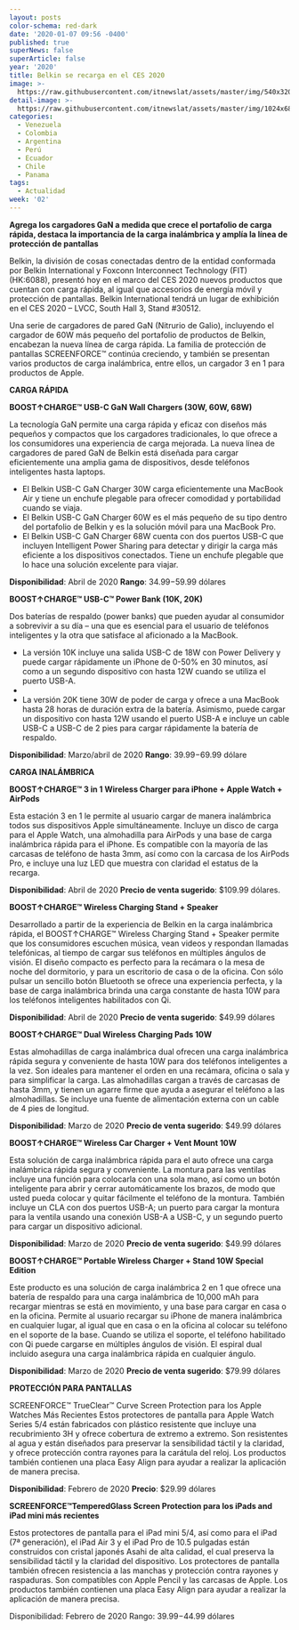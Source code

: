 ```yaml
---
layout: posts
color-schema: red-dark
date: '2020-01-07 09:56 -0400'
published: true
superNews: false
superArticle: false
year: '2020'
title: Belkin se recarga en el CES 2020
image: >-
  https://raw.githubusercontent.com/itnewslat/assets/master/img/540x320/Arco-CES-2020-p.jpg
detail-image: >-
  https://raw.githubusercontent.com/itnewslat/assets/master/img/1024x680/Arco-CES-2020-g.jpg
categories:
  - Venezuela
  - Colombia
  - Argentina
  - Perú
  - Ecuador
  - Chile
  - Panama
tags:
  - Actualidad
week: '02'
---
```

**Agrega los cargadores GaN a medida que crece el portafolio de carga rápida, destaca la importancia de la carga inalámbrica y amplía la línea de protección de pantallas**

Belkin, la división de cosas conectadas dentro de la entidad conformada por Belkin International y Foxconn Interconnect Technology (FIT) (HK:6088), presentó hoy en el marco del CES 2020 nuevos productos que cuentan con carga rápida, al igual que accesorios de energía móvil y protección de pantallas. Belkin International tendrá un lugar de exhibición en el CES 2020 – LVCC, South Hall 3, Stand #30512.
 
Una serie de cargadores de pared GaN (Nitrurio de Galio), incluyendo el cargador de 60W más pequeño del portafolio de productos de Belkin, encabezan la nueva línea de carga rápida. La familia de protección de pantallas SCREENFORCE™ continúa creciendo, y también se presentan varios productos de carga inalámbrica, entre ellos, un cargador 3 en 1 para productos de Apple. 

**CARGA RÁPIDA**

**BOOST↑CHARGE™ USB-C GaN Wall Chargers (30W, 60W, 68W)**

La tecnología GaN permite una carga rápida y eficaz con diseños más pequeños y compactos que los cargadores tradicionales, lo que ofrece a los consumidores una experiencia de carga mejorada. La nueva línea de cargadores de pared GaN de Belkin está diseñada para cargar eficientemente una amplia gama de dispositivos, desde teléfonos inteligentes hasta laptops. 

  - El Belkin USB-C GaN Charger 30W carga eficientemente una MacBook Air y tiene un enchufe plegable para ofrecer comodidad y portabilidad cuando se viaja. 
  - El Belkin USB-C GaN Charger 60W es el más pequeño de su tipo dentro del portafolio de Belkin y es la solución móvil para una MacBook Pro.
  - El Belkin USB-C GaN Charger 68W cuenta con dos puertos USB-C que incluyen Intelligent Power Sharing para detectar y dirigir la carga más eficiente a los dispositivos conectados. Tiene un enchufe plegable que lo hace una solución excelente para viajar. 
 
**Disponibilidad**: Abril de 2020
**Rango**: $34.99-$59.99 dólares

**BOOST↑CHARGE™ USB-C™ Power Bank (10K, 20K)**

Dos baterías de respaldo (power banks) que pueden ayudar al consumidor a sobrevivir a su día – una que es esencial para el usuario de teléfonos inteligentes y la otra que satisface al aficionado a la MacBook. 

- La versión 10K incluye una salida USB-C de 18W con Power Delivery y puede cargar rápidamente un iPhone de 0-50% en 30 minutos, así como a un segundo dispositivo con hasta 12W cuando se utiliza el puerto USB-A. 
- 
- La versión 20K tiene 30W de poder de carga y ofrece a una MacBook hasta 28 horas de duración extra de la batería. Asimismo, puede cargar un dispositivo con hasta 12W usando el puerto USB-A e incluye un cable USB-C a USB-C de 2 pies para cargar rápidamente la batería de respaldo.

**Disponibilidad**: Marzo/abril de 2020
**Rango**: $39.99-$69.99 dólare

**CARGA INALÁMBRICA**

**BOOST↑CHARGE™ 3 in 1 Wireless Charger para iPhone + Apple Watch + AirPods**

  Esta estación 3 en 1 le permite al usuario cargar de manera inalámbrica todos sus dispositivos Apple simultáneamente. Incluye un disco de carga para el Apple Watch, una almohadilla para AirPods y una base de carga inalámbrica rápida para el iPhone. Es compatible con la mayoría de las carcasas de teléfono de hasta 3mm, así como con la carcasa de los AirPods Pro, e incluye una luz LED que muestra con claridad el estatus de la recarga. 

**Disponibilidad**: Abril de 2020
**Precio de venta sugerido**: $109.99 dólares.

**BOOST↑CHARGE™ Wireless Charging Stand + Speaker**

  Desarrollado a partir de la experiencia de Belkin en la carga inalámbrica rápida, el BOOST↑CHARGE™ Wireless Charging Stand + Speaker permite que los consumidores escuchen música, vean videos y respondan llamadas telefónicas, al tiempo de cargar sus teléfonos en múltiples ángulos de visión. El diseño compacto es perfecto para la recámara o la mesa de noche del dormitorio, y para un escritorio de casa o de la oficina. Con sólo pulsar un sencillo botón Bluetooth se ofrece una experiencia perfecta, y la base de carga inalámbrica brinda una carga constante de hasta 10W para los teléfonos inteligentes habilitados con Qi. 

**Disponibilidad**: Abril de 2020
**Precio de venta sugerido**: $49.99 dólares

**BOOST↑CHARGE™ Dual Wireless Charging Pads 10W**

  Estas almohadillas de carga inalámbrica dual ofrecen una carga inalámbrica rápida segura y conveniente de hasta 10W para dos teléfonos inteligentes a la vez. Son ideales para mantener el orden en una recámara, oficina o sala y para simplificar la carga. Las almohadillas cargan a través de carcasas de hasta 3mm, y tienen un agarre firme que ayuda a asegurar el teléfono a las almohadillas. Se incluye una fuente de alimentación externa con un cable de 4 pies de longitud.

**Disponibilidad**: Marzo de 2020
**Precio de venta sugerido**: $49.99 dólares

**BOOST↑CHARGE™ Wireless Car Charger + Vent Mount 10W**

  Esta solución de carga inalámbrica rápida para el auto ofrece una carga inalámbrica rápida segura y conveniente. La montura para las ventilas incluye una función para colocarla con una sola mano, así como un botón inteligente para abrir y cerrar automáticamente los brazos, de modo que usted pueda colocar y quitar fácilmente el teléfono de la montura. También incluye un CLA con dos puertos USB-A; un puerto para cargar la montura para la ventila usando una conexión USB-A a USB-C, y un segundo puerto para cargar un dispositivo adicional.

**Disponibilidad**: Marzo de 2020
**Precio de venta sugerido**: $49.99 dólares

**BOOST↑CHARGE™ Portable Wireless Charger + Stand 10W Special Edition**

  Este producto es una solución de carga inalámbrica 2 en 1 que ofrece una batería de respaldo para una carga inalámbrica de 10,000 mAh para recargar mientras se está en movimiento, y una base para cargar en casa o en la oficina. Permite al usuario recargar su iPhone de manera inalámbrica en cualquier lugar, al igual que en casa o en la oficina al colocar su teléfono en el soporte de la base. Cuando se utiliza el soporte, el teléfono habilitado con Qi puede cargarse en múltiples ángulos de visión. El espiral dual incluido asegura una carga inalámbrica rápida en cualquier ángulo. 

**Disponibilidad**: Marzo de 2020
**Precio de venta sugerido**: $79.99 dólares

**PROTECCIÓN PARA PANTALLAS**

  SCREENFORCE™ TrueClear™ Curve Screen Protection para los Apple Watches Más Recientes 
  Estos protectores de pantalla para Apple Watch Series 5/4  están fabricados con plástico resistente que incluye una recubrimiento 3H y ofrece cobertura de extremo a extremo. Son resistentes al agua y están diseñados para preservar la sensibilidad táctil y la claridad, y ofrece protección contra rayones para la carátula del reloj. Los productos también contienen una placa Easy Align para ayudar a realizar la aplicación de manera precisa. 

**Disponibilidad**: Febrero de 2020
**Precio**: $29.99 dólares

**SCREENFORCE™TemperedGlass Screen Protection para los iPads and iPad mini más recientes**

Estos protectores de pantalla para el iPad mini 5/4, así como para el iPad (7ª generación), el iPad Air 3 y el iPad Pro de 10.5 pulgadas están construidos con cristal japonés Asahi de alta calidad, el cual preserva la sensibilidad táctil y la claridad del dispositivo. Los protectores de pantalla también ofrecen resistencia a las manchas y protección contra rayones y raspaduras. Son compatibles con Apple Pencil y las carcasas de Apple. Los productos también contienen una placa Easy Align para ayudar a realizar la aplicación de manera precisa. 

Disponibilidad: Febrero de 2020
Rango: $39.99-$44.99 dólares
